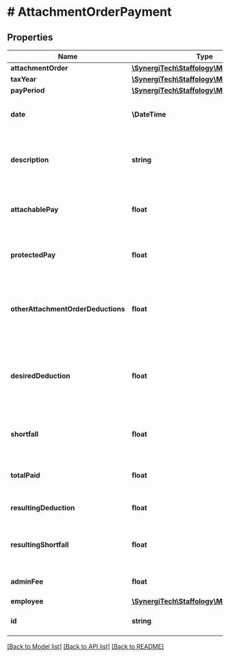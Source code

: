 # # AttachmentOrderPayment

## Properties

Name | Type | Description | Notes
------------ | ------------- | ------------- | -------------
**attachmentOrder** | [**\SynergiTech\Staffology\Model\Item**](Item.md) |  | [optional]
**taxYear** | [**\SynergiTech\Staffology\Model\TaxYear**](TaxYear.md) |  | [optional]
**payPeriod** | [**\SynergiTech\Staffology\Model\PayPeriods**](PayPeriods.md) |  | [optional]
**date** | **\DateTime** | [readonly] The date this deduction was made | [optional]
**description** | **string** | [readonly] Description of deduction, usually the reference from the AttachmentOrder | [optional]
**attachablePay** | **float** | [readonly] The total Attachable pay for the Employee on this PayRun | [optional]
**protectedPay** | **float** | [readonly] The amount of the Attachable Pay that must be protected | [optional]
**otherAttachmentOrderDeductions** | **float** | [readonly] Deductions made on this PayRun for this employee due to  other higher priority AttachmentOrders | [optional]
**desiredDeduction** | **float** | [readonly] The amount that should be deducted, if arrestable pay is available.  Not including any shortfall | [optional]
**shortfall** | **float** | [readonly] Any shortfall (ie arrears) that existed before this PayRun. | [optional]
**totalPaid** | **float** | [readonly] Total amount paid to date, including this deduction. | [optional]
**resultingDeduction** | **float** | [readonly] The actual amount deducted | [optional]
**resultingShortfall** | **float** | [readonly] The resulting shortfall (including any shortfall from previous periods | [optional]
**adminFee** | **float** | [readonly] Any admin fee charged | [optional]
**employee** | [**\SynergiTech\Staffology\Model\Item**](Item.md) |  | [optional]
**id** | **string** | [readonly] The unique id of the object | [optional] [readonly]

[[Back to Model list]](../../README.md#models) [[Back to API list]](../../README.md#endpoints) [[Back to README]](../../README.md)
